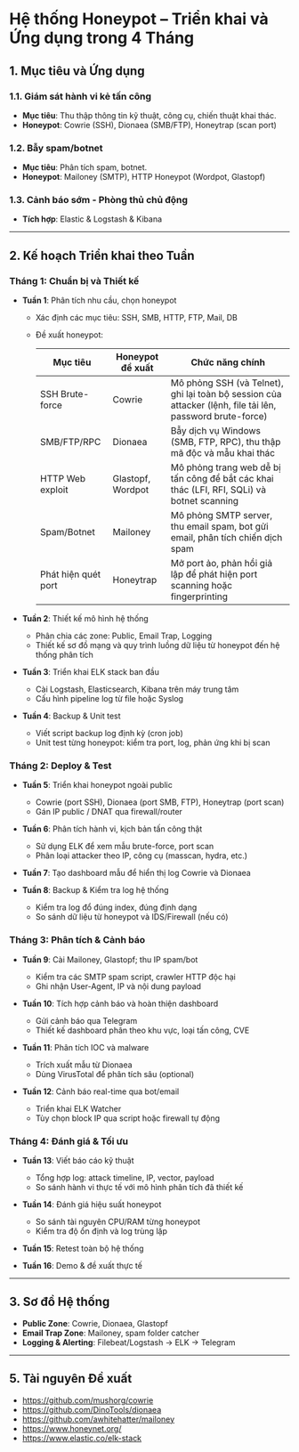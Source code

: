 # Hệ thống Honeypot – Triển khai và Ứng dụng trong 4 Tháng

## 1. Mục tiêu và Ứng dụng

### 1.1. Giám sát hành vi kẻ tấn công
- **Mục tiêu**: Thu thập thông tin kỹ thuật, công cụ, chiến thuật khai thác.
- **Honeypot**: Cowrie (SSH), Dionaea (SMB/FTP), Honeytrap (scan port)

### 1.2. Bẫy spam/botnet
- **Mục tiêu**: Phân tích spam, botnet.
- **Honeypot**: Mailoney (SMTP), HTTP Honeypot (Wordpot, Glastopf)

### 1.3. Cảnh báo sớm - Phòng thủ chủ động
- **Tích hợp**: Elastic & Logstash & Kibana

---

## 2. Kế hoạch Triển khai theo Tuần

### Tháng 1: Chuẩn bị và Thiết kế
- **Tuần 1**: Phân tích nhu cầu, chọn honeypot
  - Xác định các mục tiêu: SSH, SMB, HTTP, FTP, Mail, DB
  - Đề xuất honeypot:

    | Mục tiêu               | Honeypot đề xuất              | Chức năng chính |
    |------------------------|-------------------------------|------------------|
    | SSH Brute-force        | Cowrie                        | Mô phỏng SSH (và Telnet), ghi lại toàn bộ session của attacker (lệnh, file tải lên, password brute-force) |
    | SMB/FTP/RPC            | Dionaea                       | Bẫy dịch vụ Windows (SMB, FTP, RPC), thu thập mã độc và mẫu khai thác |
    | HTTP Web exploit       | Glastopf, Wordpot             | Mô phỏng trang web dễ bị tấn công để bắt các khai thác (LFI, RFI, SQLi) và botnet scanning |
    | Spam/Botnet            | Mailoney                      | Mô phỏng SMTP server, thu email spam, bot gửi email, phân tích chiến dịch spam |
    | Phát hiện quét port    | Honeytrap                     | Mở port ảo, phản hồi giả lập để phát hiện port scanning hoặc fingerprinting |

- **Tuần 2**: Thiết kế mô hình hệ thống
  - Phân chia các zone: Public, Email Trap, Logging
  - Thiết kế sơ đồ mạng và quy trình luồng dữ liệu từ honeypot đến hệ thống phân tích

- **Tuần 3**: Triển khai ELK stack ban đầu
  - Cài Logstash, Elasticsearch, Kibana trên máy trung tâm
  - Cấu hình pipeline log từ file hoặc Syslog

- **Tuần 4**: Backup & Unit test
  - Viết script backup log định kỳ (cron job)
  - Unit test từng honeypot: kiểm tra port, log, phản ứng khi bị scan

### Tháng 2: Deploy & Test
- **Tuần 5**: Triển khai honeypot ngoài public
  - Cowrie (port SSH), Dionaea (port SMB, FTP), Honeytrap (port scan)
  - Gán IP public / DNAT qua firewall/router

- **Tuần 6**: Phân tích hành vi, kịch bản tấn công thật
  - Sử dụng ELK để xem mẫu brute-force, port scan
  - Phân loại attacker theo IP, công cụ (masscan, hydra, etc.)

- **Tuần 7**: Tạo dashboard mẫu để hiển thị log Cowrie và Dionaea

- **Tuần 8**: Backup & Kiểm tra log hệ thống
  - Kiểm tra log đổ đúng index, đúng định dạng
  - So sánh dữ liệu từ honeypot và IDS/Firewall (nếu có)

### Tháng 3: Phân tích & Cảnh báo
- **Tuần 9**: Cài Mailoney, Glastopf; thu IP spam/bot
  - Kiểm tra các SMTP spam script, crawler HTTP độc hại
  - Ghi nhận User-Agent, IP và nội dung payload

- **Tuần 10**: Tích hợp cảnh báo và hoàn thiện dashboard
  - Gửi cảnh báo qua Telegram
  - Thiết kế dashboard phân theo khu vực, loại tấn công, CVE

- **Tuần 11**: Phân tích IOC và malware
  - Trích xuất mẫu từ Dionaea
  - Dùng VirusTotal để phân tích sâu (optional)

- **Tuần 12**: Cảnh báo real-time qua bot/email
  - Triển khai ELK Watcher
  - Tùy chọn block IP qua script hoặc firewall tự động

### Tháng 4: Đánh giá & Tối ưu
- **Tuần 13**: Viết báo cáo kỹ thuật
  - Tổng hợp log: attack timeline, IP, vector, payload
  - So sánh hành vi thực tế với mô hình phân tích đã thiết kế

- **Tuần 14**: Đánh giá hiệu suất honeypot
  - So sánh tài nguyên CPU/RAM từng honeypot
  - Kiểm tra độ ổn định và log trùng lặp

- **Tuần 15**: Retest toàn bộ hệ thống

- **Tuần 16**: Demo & đề xuất thực tế

---

## 3. Sơ đồ Hệ thống

- **Public Zone**: Cowrie, Dionaea, Glastopf
- **Email Trap Zone**: Mailoney, spam folder catcher
- **Logging & Alerting**: Filebeat/Logstash → ELK → Telegram

---

## 5. Tài nguyên Đề xuất

- https://github.com/mushorg/cowrie
- https://github.com/DinoTools/dionaea
- https://github.com/awhitehatter/mailoney
- https://www.honeynet.org/
- https://www.elastic.co/elk-stack

